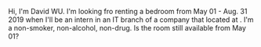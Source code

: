 Hi, I'm David WU. I'm looking fro renting a bedroom from May 01 - Aug. 31 2019 when I'll be an intern in an IT branch of a company that located at . I'm a non-smoker, non-alcohol, non-drug. Is the room still available from May 01?

